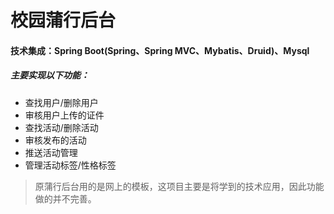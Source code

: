 # 校园蒲行后台

#### 技术集成：Spring Boot(Spring、Spring MVC、Mybatis、Druid)、Mysql

##### 主要实现以下功能：

- 查找用户/删除用户
- 审核用户上传的证件
- 查找活动/删除活动
- 审核发布的活动
- 推送活动管理
- 管理活动标签/性格标签

> 原蒲行后台用的是网上的模板，这项目主要是将学到的技术应用，因此功能做的并不完善。